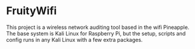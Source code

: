 FruityWifi
==============

This project is a wireless network auditing tool based in the wifi Pineapple. The base system is Kali Linux for Raspberry Pi, but the setup, scripts and config runs in any Kali Linux with a few extra packages. 
